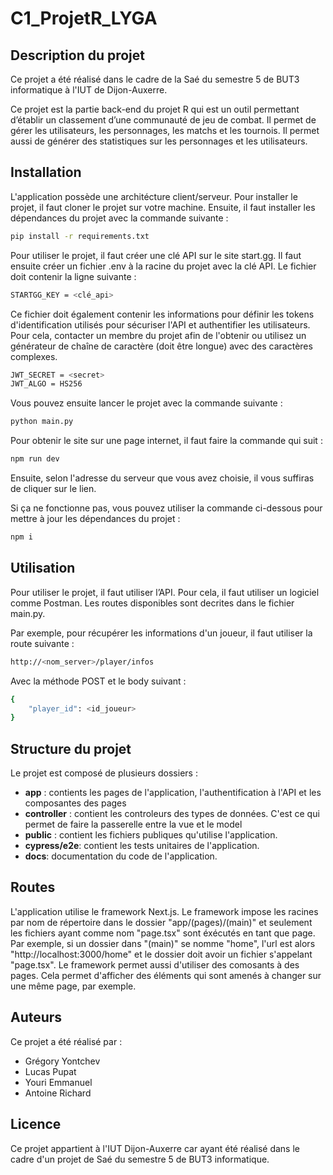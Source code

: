 # C1_ProjetR_LYGA

## Description du projet

Ce projet a été réalisé dans le cadre de la Saé du semestre 5 de BUT3 informatique à l'IUT de Dijon-Auxerre.

Ce projet est la partie back-end du projet R qui est un outil permettant d’établir un classement d’une communauté de jeu de combat. Il permet de gérer les utilisateurs, les personnages, les matchs et les tournois. Il permet aussi de générer des statistiques sur les personnages et les utilisateurs. 

## Installation

L'application possède une architécture client/serveur.
Pour installer le projet, il faut cloner le projet sur votre machine. 
Ensuite, il faut installer les dépendances du projet avec la commande suivante : 

```bash
pip install -r requirements.txt
```

Pour utiliser le projet, il faut créer une clé API sur le site start.gg. 
Il faut ensuite créer un fichier .env à la racine du projet avec la clé API. 
Le fichier doit contenir la ligne suivante : 

```bash
STARTGG_KEY = <clé_api>
```

Ce fichier doit également contenir les informations pour définir les tokens d'identification utilisés pour sécuriser l'API et authentifier les utilisateurs.
Pour cela, contacter un membre du projet afin de l'obtenir ou utilisez un générateur de chaîne de caractère (doit être longue) avec des caractères complexes.

```bash
JWT_SECRET = <secret>
JWT_ALGO = HS256
```

Vous pouvez ensuite lancer le projet avec la commande suivante : 

```bash
python main.py
```

Pour obtenir le site sur une page internet, il faut faire la commande qui suit :

```bash
npm run dev
```

Ensuite, selon l'adresse du serveur que vous avez choisie, il vous suffiras de cliquer sur le lien.

Si ça ne fonctionne pas, vous pouvez utiliser la commande ci-dessous pour mettre à jour les dépendances du projet :

```bash
npm i
```

## Utilisation

Pour utiliser le projet, il faut utiliser l’API. Pour cela, il faut utiliser un logiciel comme Postman.
Les routes disponibles sont decrites dans le fichier main.py.

Par exemple, pour récupérer les informations d'un joueur, il faut utiliser la route suivante : 

```bash
http://<nom_server>/player/infos
```

Avec la méthode POST et le body suivant : 

```bash
{
    "player_id": <id_joueur>
}
```

## Structure du projet

Le projet est composé de plusieurs dossiers :

- **app** : contients les pages de l'application, l'authentification à l'API et les composantes des pages
- **controller** : contient les controleurs des types de données. C'est ce qui permet de faire la passerelle entre la vue et le model
- **public** : contient les fichiers publiques qu'utilise l'application.
- **cypress/e2e**: contient les tests unitaires de l'application.
- **docs**: documentation du code de l'application.

## Routes

L'application utilise le framework Next.js. Le framework impose les racines par nom de répertoire dans le dossier "app/(pages)/(main)" et seulement les fichiers ayant comme nom "page.tsx" sont éxécutés en tant que page.
Par exemple, si un dossier dans "(main)" se nomme "home", l'url est alors "http://localhost:3000/home" et le dossier doit avoir un fichier s'appelant "page.tsx".
Le framework permet aussi d'utiliser des comosants à des pages. Cela permet d'afficher des éléments qui sont amenés à changer sur une même page, par exemple.

## Auteurs

Ce projet a été réalisé par :
* Grégory Yontchev
* Lucas Pupat
* Youri Emmanuel
* Antoine Richard

## Licence

Ce projet appartient à l'IUT Dijon-Auxerre car ayant été réalisé dans le cadre d'un projet de Saé du semestre 5 de BUT3 informatique.